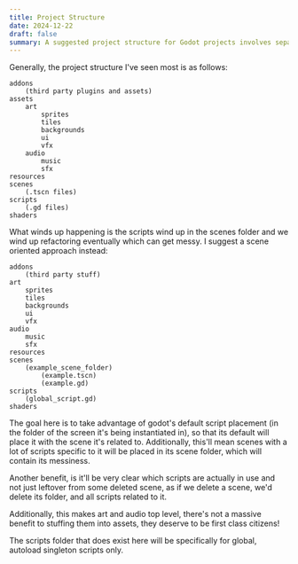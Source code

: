 ```yaml
---
title: Project Structure
date: 2024-12-22
draft: false
summary: A suggested project structure for Godot projects involves separating scene-specific scripts from global scripts and placing them in their respective folders, making it easier to manage and refactor code.
---
```

Generally, the project structure I've seen most is as follows:
```
addons
	(third party plugins and assets)
assets
	art
		sprites
		tiles
		backgrounds
		ui
		vfx
	audio
		music
		sfx
resources
scenes
	(.tscn files)
scripts
	(.gd files)
shaders
```

What winds up happening is the scripts wind up in the scenes folder and we wind up refactoring eventually which can get messy.
I suggest a scene oriented approach instead:


```
addons
	(third party stuff)
art
	sprites
	tiles
	backgrounds
	ui
	vfx
audio
	music
	sfx
resources
scenes
	(example_scene_folder)
		(example.tscn)
		(example.gd)
scripts
	(global_script.gd)
shaders
```

The goal here is to take advantage of godot's default script placement (in the folder of the screen it's being instantiated in), so that its default will place it with the scene it's related to. Additionally, this'll mean scenes with a lot of scripts specific to it will be placed in its scene folder, which will contain its messiness.

Another benefit, is it'll be very clear which scripts are actually in use and not just leftover from some deleted scene, as if we delete a scene, we'd delete its folder, and all scripts related to it.

Additionally, this makes art and audio top level, there's not a massive benefit to stuffing them into assets, they deserve to be first class citizens!

The scripts folder that does exist here will be specifically for global, autoload singleton scripts only.